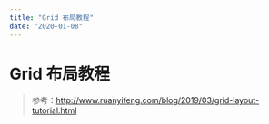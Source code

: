 ```yaml
---
title: "Grid 布局教程"
date: "2020-01-08"
---
```


# Grid 布局教程



> 参考：http://www.ruanyifeng.com/blog/2019/03/grid-layout-tutorial.html
